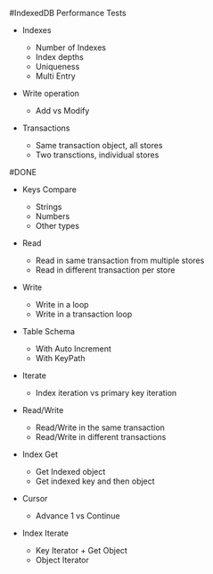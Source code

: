 #IndexedDB Performance Tests

* Indexes
	* Number of Indexes
	* Index depths
	* Uniqueness
	* Multi Entry

* Write operation
	* Add vs Modify

* Transactions
	* Same transaction object, all stores
	* Two transctions, individual stores



#DONE
* Keys Compare
	* Strings
	* Numbers
	* Other types
* Read
	* Read in same transaction from multiple stores
	* Read in different transaction per store
* Write
	* Write in a loop
	* Write in a transaction loop

* Table Schema
	* With Auto Increment
	* With KeyPath

* Iterate
	* Index iteration vs primary key iteration

* Read/Write
	* Read/Write in the same transaction
	* Read/Write in different transactions
* Index Get
	* Get Indexed object
	* Get indexed key and then object

* Cursor
	* Advance 1 vs Continue
* Index Iterate
	* Key Iterator + Get Object
	* Object Iterator